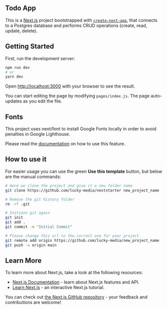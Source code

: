 ## Todo App

This is a [Next.js](https://nextjs.org/) project bootstrapped with [`create-next-app`](https://github.com/vercel/next.js/tree/canary/packages/create-next-app), that connects to a Postgres database and performs CRUD operations (create, read, update, delete).

## Getting Started

First, run the development server:

```bash
npm run dev
# or
yarn dev
```

Open [http://localhost:3000](http://localhost:3000) with your browser to see the result.

You can start editing the page by modifying `pages/index.js`. The page auto-updates as you edit the file.

## Fonts

This project uses next/font to install Google Fonts locally in order to avoid penalties in Google Lighthouse.

Please read the [documentation](https://nextjs.org/docs/basic-features/font-optimization) on how to use this feature.

## How to use it

For easier usage you can use the green **Use this template** button, but below are the manual commands:

```bash
# Here we clone the project and give it a new folder name
git clone https://github.com/lucky-media/nextstarter new_project_name

# Remove the git history folder
rm -rf .git

# Initiate git again
git init
git add .
git commit -m "Initial Commit"

# Please change this url to the correct one for your project
git remote add origin https://github.com/lucky-media/new_project_name
git push -u origin main
```

## Learn More

To learn more about Next.js, take a look at the following resources:

- [Next.js Documentation](https://nextjs.org/docs) - learn about Next.js features and API.
- [Learn Next.js](https://nextjs.org/learn) - an interactive Next.js tutorial.

You can check out [the Next.js GitHub repository](https://github.com/vercel/next.js/) - your feedback and contributions are welcome!
